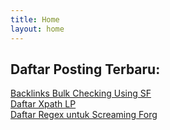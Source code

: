 ```yaml
---
title: Home
layout: home
---
```

## Daftar Posting Terbaru:  
[Backlinks Bulk Checking Using SF](https://syahidmid.github.io/catatan/2024/02/05/backlinks-bulk-checking-using-sf.html)  
[Daftar Xpath LP](https://syahidmid.github.io/catatan/2024/03/17/daftar-xpath-lp.html)  
[Daftar Regex untuk Screaming Forg](https://syahidmid.github.io/catatan/2024/03/18/regex-untuk-sf.html)  

